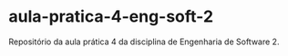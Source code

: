 # aula-pratica-4-eng-soft-2
Repositório da aula prática 4 da disciplina de Engenharia de Software 2.
